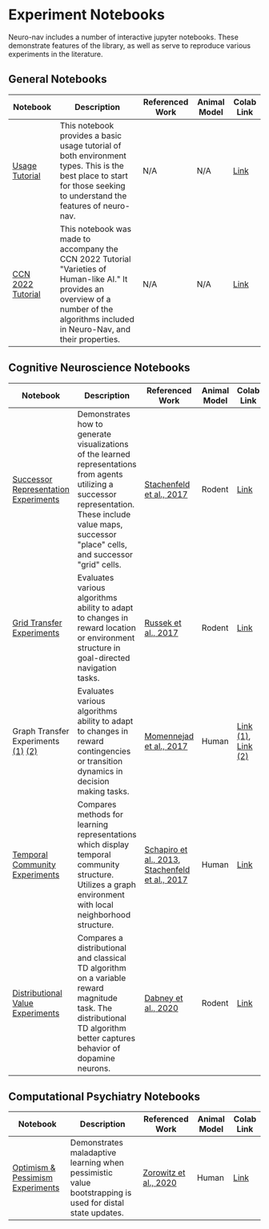 # Experiment Notebooks

Neuro-nav includes a number of interactive jupyter notebooks. These demonstrate features of the library, as well as serve to reproduce various experiments in the literature.

## General Notebooks

| Notebook | Description | Referenced Work | Animal Model | Colab Link |
| ------------- | ----------- | ---------- | --------------- | --- |
| [Usage Tutorial](./usage_tutorial.ipynb) | This notebook provides a basic usage tutorial of both environment types. This is the best place to start for those seeking to understand the features of neuro-nav. | N/A | N/A | [Link](https://colab.research.google.com/github/awjuliani/neuro-nav/blob/main/notebooks/usage_tutorial.ipynb) |
| [CCN 2022 Tutorial](./ccn_tutorial.ipynb) | This notebook was made to accompany the CCN 2022 Tutorial "Varieties of Human-like AI." It provides an overview of a number of the algorithms included in Neuro-Nav, and their properties. | N/A | N/A | [Link](https://colab.research.google.com/github/awjuliani/neuro-nav/blob/main/notebooks/ccn_tutorial.ipynb) |


## Cognitive Neuroscience Notebooks

| Notebook | Description | Referenced Work | Animal Model | Colab Link |
| ------------- | ----------- | ---------- | --------------- | --- |
| [Successor Representation Experiments](./representation_experiments.ipynb) | Demonstrates how to generate visualizations of the learned representations from agents utilizing a successor representation. These include value maps, successor "place" cells, and successor "grid" cells. | [Stachenfeld et al., 2017](https://www.nature.com/articles/nn.4650) | Rodent |  [Link](https://colab.research.google.com/github/awjuliani/neuro-nav/blob/main/notebooks/representation_experiments.ipynb) |
| [Grid Transfer Experiments](./grid_experiments.ipynb) | Evaluates various algorithms ability to adapt to changes in reward location or environment structure in goal-directed navigation tasks. | [Russek et al., 2017](https://journals.plos.org/ploscompbiol/article?id=10.1371/journal.pcbi.1005768) | Rodent | [Link](https://colab.research.google.com/github/awjuliani/neuro-nav/blob/main/notebooks/grid_experiments.ipynb) |
| Graph Transfer Experiments [(1)](./graph_experiments_1.ipynb) [(2)](./graph_experiments_2.ipynb) | Evaluates various algorithms ability to adapt to changes in reward contingencies or transition dynamics in decision making tasks. | [Momennejad et al., 2017](https://www.nature.com/articles/s41562-017-0180-8) | Human |  [Link (1)](https://colab.research.google.com/github/awjuliani/neuro-nav/blob/main/notebooks/graph_experiments_1.ipynb), [Link (2)](https://colab.research.google.com/github/awjuliani/neuro-nav/blob/main/notebooks/graph_experiments_2.ipynb) |
| [Temporal Community Experiments](./temporal_community.ipynb) | Compares methods for learning representations which display temporal community structure. Utilizes a graph environment with local neighborhood structure. | [Schapiro et al., 2013](https://www.nature.com/articles/nn.3331), [Stachenfeld et al., 2017](https://www.nature.com/articles/nn.4650) | Human | [Link](https://colab.research.google.com/github/awjuliani/neuro-nav/blob/main/notebooks/temporal_community.ipynb) |
| [Distributional Value Experiments](./distributional.ipynb) | Compares a distributional and classical TD algorithm on a variable reward magnitude task. The distributional TD algorithm better captures behavior of dopamine neurons. | [Dabney et al., 2020](https://www.nature.com/articles/s41586-019-1924-6) | Rodent | [Link](https://colab.research.google.com/github/awjuliani/neuro-nav/blob/main/notebooks/distributional.ipynb) |

## Computational Psychiatry Notebooks

| Notebook | Description | Referenced Work | Animal Model | Colab Link |
| ------------- | ----------- | ---------- | --------------- | --- |
| [Optimism & Pessimism Experiments](./pessimism_experiments.ipynb) | Demonstrates maladaptive learning when pessimistic value bootstrapping is used for distal state updates. | [Zorowitz et al., 2020](https://www.ncbi.nlm.nih.gov/pmc/articles/PMC8143038/) | Human | [Link](https://colab.research.google.com/github/awjuliani/neuro-nav/blob/main/notebooks/pessimism_experiments.ipynb) |
